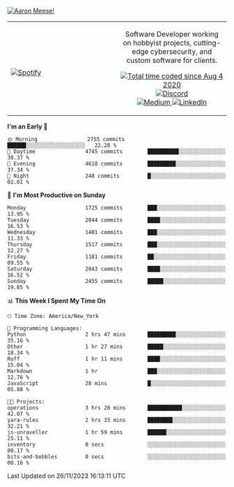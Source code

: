 [![Aaron Meese!](https://user-images.githubusercontent.com/17814535/88975338-a2aabf00-d27f-11ea-963f-8a19608716b4.png)](https://github.com/ajmeese7/readme-ascii "README ASCII")

<!-- Modified from project here: https://github.com/novatorem/novatorem -->
<table width="100%">
  <tr>
  <td width="50%">

&nbsp; <br> [![Spotify](https://ajmeese7.vercel.app/api/spotify)](https://open.spotify.com/user/ajmeese)

  </td>
  <td width="50%">
    <p align="center">
    Software Developer working on hobbyist projects, cutting-edge cybersecurity, and custom software for clients.
    </p>
    <p align="center">
      <a href="https://wakatime.com/@f726891d-3b02-46cd-9b60-e8c59f9e2b14">
        <img src="https://wakatime.com/badge/user/f726891d-3b02-46cd-9b60-e8c59f9e2b14.svg" alt="Total time coded since Aug 4 2020" title="WakaTime" />
      </a>
      <a href="http://link.aaronmeese.com/discord">
        <img src="https://img.shields.io/badge/discord-ajmeese7%234835-369?style=flat-square&logo=discord&logoColor=white&color=purple" alt="Discord" title="Discord">
      </a>
      <br />
      <a href="https://link.aaronmeese.com/medium">
        <img src="https://img.shields.io/badge/medium-ajmeese7-1DB954?style=flat-square&logo=medium&logoColor=white" alt="Medium" title="Medium">
      </a>
      <a href="https://link.aaronmeese.com/linkedin">
        <img src="https://img.shields.io/badge/linkedIn-aaronmeese-1DB954?style=flat-square&logo=linkedin&logoColor=white&color=blue" alt="LinkedIn" title="LinkedIn">
      </a>
    </p>
  </td>

</table>

[//]: <> (The `&nbsp;` is to have Aphelion take up more space)

<!--START_SECTION:waka-->
**I'm an Early 🐤** 

```text
🌞 Morning                2755 commits        ██████░░░░░░░░░░░░░░░░░░░   22.28 % 
🌆 Daytime                4745 commits        ██████████░░░░░░░░░░░░░░░   38.37 % 
🌃 Evening                4618 commits        █████████░░░░░░░░░░░░░░░░   37.34 % 
🌙 Night                  248 commits         █░░░░░░░░░░░░░░░░░░░░░░░░   02.01 % 
```
📅 **I'm Most Productive on Sunday** 

```text
Monday                   1725 commits        ███░░░░░░░░░░░░░░░░░░░░░░   13.95 % 
Tuesday                  2044 commits        ████░░░░░░░░░░░░░░░░░░░░░   16.53 % 
Wednesday                1401 commits        ███░░░░░░░░░░░░░░░░░░░░░░   11.33 % 
Thursday                 1517 commits        ███░░░░░░░░░░░░░░░░░░░░░░   12.27 % 
Friday                   1181 commits        ██░░░░░░░░░░░░░░░░░░░░░░░   09.55 % 
Saturday                 2043 commits        ████░░░░░░░░░░░░░░░░░░░░░   16.52 % 
Sunday                   2455 commits        █████░░░░░░░░░░░░░░░░░░░░   19.85 % 
```


📊 **This Week I Spent My Time On** 

```text
🕑︎ Time Zone: America/New_York

💬 Programming Languages: 
Python                   2 hrs 47 mins       █████████░░░░░░░░░░░░░░░░   35.16 % 
Other                    1 hr 27 mins        █████░░░░░░░░░░░░░░░░░░░░   18.34 % 
Roff                     1 hr 11 mins        ████░░░░░░░░░░░░░░░░░░░░░   15.04 % 
Markdown                 1 hr                ███░░░░░░░░░░░░░░░░░░░░░░   12.76 % 
JavaScript               28 mins             █░░░░░░░░░░░░░░░░░░░░░░░░   05.88 % 

🐱‍💻 Projects: 
operations               3 hrs 20 mins       ███████████░░░░░░░░░░░░░░   42.07 % 
yara-rules               2 hrs 33 mins       ████████░░░░░░░░░░░░░░░░░   32.21 % 
js-unraveller            1 hr 59 mins        ██████░░░░░░░░░░░░░░░░░░░   25.11 % 
inventory                0 secs              ░░░░░░░░░░░░░░░░░░░░░░░░░   00.17 % 
bits-and-bobbles         0 secs              ░░░░░░░░░░░░░░░░░░░░░░░░░   00.16 % 
```


 Last Updated on 26/11/2023 16:13:11 UTC
<!--END_SECTION:waka-->
